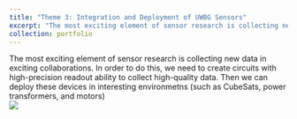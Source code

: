 ```yaml
---
title: "Theme 3: Integration and Deployment of UWBG Sensors"
excerpt: "The most exciting element of sensor research is collecting new data in exciting collaborations. In order to do this, we need to create circuits with high-precision readout ability to collect high-quality data. Then we can deploy these devices in interesting environmetns (such as CubeSats, power transformers, and moters) <br/><img src='/images/DEPLOY.png'>"
collection: portfolio
---
```


The most exciting element of sensor research is collecting new data in exciting collaborations. In order to do this, we need to create circuits with high-precision readout ability to collect high-quality data. Then we can deploy these devices in interesting environmetns (such as CubeSats, power transformers, and motors) <br/><img src='/images/DEPLOY.png'>

